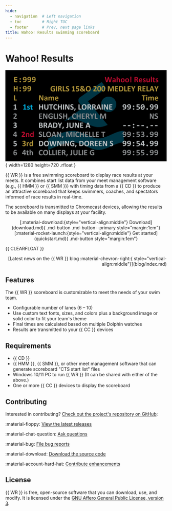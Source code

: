```yaml
---
hide:
  - navigation  # Left navigation
  - toc         # Right TOC
  - footer      # Prev, next page links
title: Wahoo! Results swimming scoreboard
---
```

<!-- markdownlint-disable-next-line MD041 -->
<style>
  body {
    background: linear-gradient(135deg, white, var(--md-accent-bg-color));
    background-attachment: fixed;
  }
</style>
<div class="mycard" markdown>

<!-- markdownlint-disable-next-line MD025 -->
# Wahoo! Results

![Example scoreboard](images/demo1.png){ width=1280 height=720 .rfloat }

{{ WR }} is a free swimming scoreboard to display race results at your meets. It
combines start list data from your meet management software (e.g., {{ HMM }} or
{{ SMM }}) with timing data from a {{ CD }} to produce an attractive scoreboard
that keeps swimmers, coaches, and spectators informed of race results in
real-time.

The scoreboard is transmitted to Chromecast devices, allowing the results to be
available on many displays at your facility.

<!-- markdownlint-capture -->
<!-- markdownlint-disable -->
<div style="text-align:center" markdown>
[:material-download:{style="vertical-align:middle"} Download](download.md){ .md-button .md-button--primary style="margin:1em"}
[:material-rocket-launch:{style="vertical-align:middle"} Get started](quickstart.md){ .md-button  style="margin:1em"}
</div>
<!-- markdownlint-restore -->

{{ CLEARFLOAT }}

<div style="text-align:right" markdown>
[Latest news on the {{ WR }} blog
:material-chevron-right:{ style="vertical-align:middle"}](blog/index.md)
</div>

</div>

<div class="mygrid" markdown>
<div class="mycard" markdown>

## Features

The {{ WR }} scoreboard is customizable to meet the needs of your swim team.

- Configurable number of lanes (6 &ndash; 10)
- Use custom text fonts, sizes, and colors plus a background image or solid
  color to fit your team's theme
- Final times are calculated based on multiple Dolphin watches
- Results are transmitted to your {{ CC }} devices

</div>
<div class="mycard" markdown>

## Requirements

- {{ CD }}
- {{ HMM }}, {{ SMM }}, or other meet management software that can generate
  scoreboard "CTS start list" files
- Windows 10/11 PC to run {{ WR }} (It can be shared with either of the above.)
- One or more {{ CC }} devices to display the scoreboard

</div>

</div>

## Contributing

Interested in contributing? [Check out the project's repository on
GitHub](https://github.com/JohnStrunk/wahoo-results):

:material-floppy: [View the latest
releases](https://github.com/JohnStrunk/wahoo-results/releases)

:material-chat-question: [Ask
questions](https://github.com/JohnStrunk/wahoo-results/discussions)

:material-bug: [File bug
reports](https://github.com/JohnStrunk/wahoo-results/issues)

:material-download: [Download the source
code](https://github.com/JohnStrunk/wahoo-results)

:material-account-hard-hat: [Contribute
enhancements](https://github.com/JohnStrunk/wahoo-results/pulls)

## License

{{ WR }} is free, open-source software that you can download, use, and modify.
It is licensed under the [GNU Affero General Public License, version
3](https://www.gnu.org/licenses/agpl-3.0.en.html).
